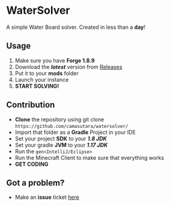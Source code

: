 # WaterSolver
A simple Water Board solver.
Created in less than a **day**!

## Usage
1. Make sure you have **Forge 1.8.9**
2. Download the ***latest*** version from [Releases](https://github.com/camasutara/watersolver/releases/)
3. Put it to your **mods** folder
4. Launch your instance
5. **START SOLVING!**

## Contribution
- **Clone** the repository using git clone `https://github.com/camasutara/watersolver/`
- Import that folder as a **Gradle** Project in your IDE
- Set your project **SDK** to your ***1.8 JDK***
- Set your gradle **JVM** to your ***1.17 JDK***
- Run the `gen<IntelliJ/Eclipse>`
- Run the Minecraft Client to make sure that everything works
- **GET CODING**

## Got a problem?
- Make an **issue** ticket [here](https://github.com/camasutara/watersolver/issues)
